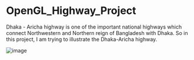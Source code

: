 # OpenGL_Highway_Project
Dhaka - Aricha highway is one of the important national highways which connect Northwestern and Northern reign of Bangladesh with Dhaka. So in this project, I am trying to illustrate the Dhaka-Aricha highway.

![image](https://github.com/Sanjida05/OpenGL_Highway_Project/assets/102499520/df083eff-0642-4747-b7ae-53f7e3022d40)
